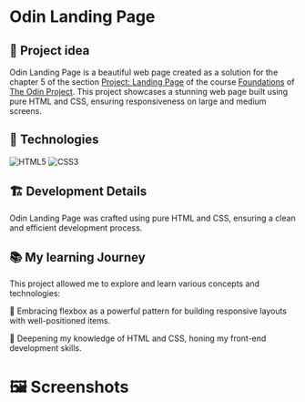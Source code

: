 # Odin Landing Page

## 📌  Project idea

Odin Landing Page is a beautiful web page created as a solution for the chapter 5 of the section [Project: Landing Page](https://www.theodinproject.com/lessons/foundations-landing-page) of the course [Foundations](https://www.theodinproject.com/paths/foundations/courses/foundations) of [The Odin Project](theodinproject.com). This project showcases a stunning web page built using pure HTML and CSS, ensuring responsiveness on large and medium screens.

## 🔧 Technologies

![HTML5](https://img.shields.io/badge/html5-%23E34F26.svg?style=for-the-badge&logo=html5&logoColor=white)
![CSS3](https://img.shields.io/badge/css3-%231572B6.svg?style=for-the-badge&logo=css3&logoColor=white)

## 🏗️ Development Details

Odin Landing Page was crafted using pure HTML and CSS, ensuring a clean and efficient development process.

## 📚 My learning Journey

This project allowed me to explore and learn various concepts and technologies:

📌 Embracing flexbox as a powerful pattern for building responsive layouts with well-positioned items.

📌 Deepening my knowledge of HTML and CSS, honing my front-end development skills.

# 🖼️ Screenshots


